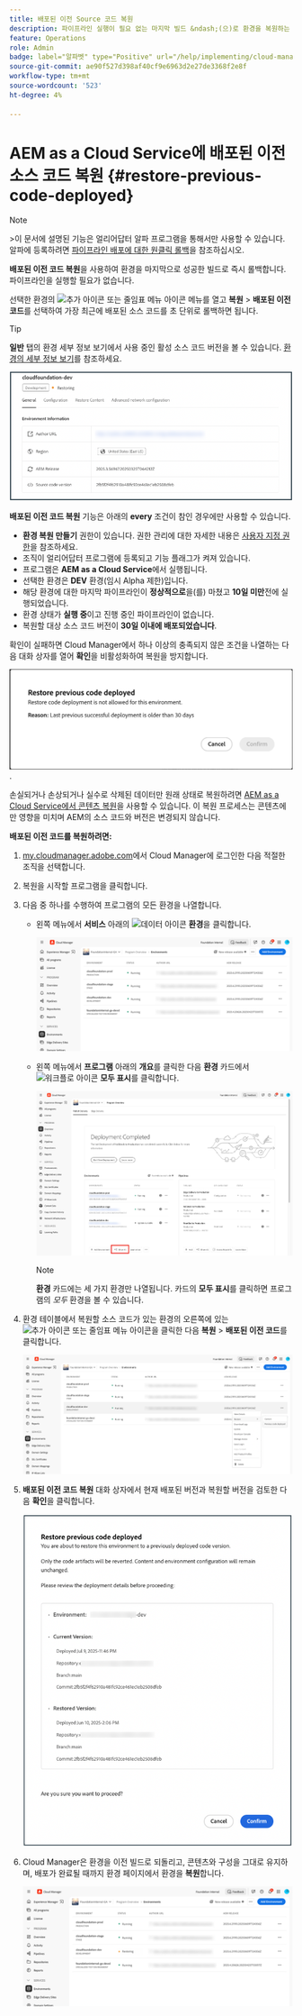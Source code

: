 ```yaml
---
title: 배포된 이전 Source 코드 복원
description: 파이프라인 실행이 필요 없는 마지막 빌드 &ndash;(으)로 환경을 복원하는 방법에 대해 알아봅니다.
feature: Operations
role: Admin
badge: label="알파벳" type="Positive" url="/help/implementing/cloud-manager/release-notes/current.md#gitlab-bitbucket"
source-git-commit: ae90f527d398af40cf9e6963d2e27de3368f2e8f
workflow-type: tm+mt
source-wordcount: '523'
ht-degree: 4%

---
```


# AEM as a Cloud Service에 배포된 이전 소스 코드 복원 {#restore-previous-code-deployed}

>[!NOTE]
>
>&#x200B;>이 문서에 설명된 기능은 얼리어답터 알파 프로그램을 통해서만 사용할 수 있습니다. 알파에 등록하려면 [파이프라인 배포에 대한 원클릭 롤백](/help/implementing/cloud-manager/release-notes/current.md##one-click-rollback)을 참조하십시오.

**배포된 이전 코드 복원**&#x200B;을 사용하여 환경을 마지막으로 성공한 빌드로 즉시 롤백합니다. 파이프라인을 실행할 필요가 없습니다.

선택한 환경의 ![추가 아이콘 또는 줄임표 메뉴 아이콘](https://spectrum.adobe.com/static/icons/workflow_18/Smock_More_18_N.svg) 메뉴를 열고 **복원** > **배포된 이전 코드**&#x200B;를 선택하여 가장 최근에 배포된 소스 코드를 초 단위로 롤백하면 됩니다.

>[!TIP]
>
>**일반** 탭의 환경 세부 정보 보기에서 사용 중인 활성 소스 코드 버전을 볼 수 있습니다. [환경의 세부 정보 보기](/help/implementing/cloud-manager/manage-environments.md#viewing-environment)를 참조하세요.
>
>![사용 중인 Source 코드 버전](/help/operations/assets/environments-view-details-sourcecodeversion.png)

**배포된 이전 코드 복원** 기능은 아래의 **every** 조건이 참인 경우에만 사용할 수 있습니다.

* **환경 복원 만들기** 권한이 있습니다. 권한 관리에 대한 자세한 내용은 [사용자 지정 권한](/help/implementing/cloud-manager/custom-permissions.md)을 참조하세요.
* 조직이 얼리어답터 프로그램에 등록되고 기능 플래그가 켜져 있습니다.
* 프로그램은 **AEM as a Cloud Service**&#x200B;에서 실행됩니다.
* 선택한 환경은 **DEV** 환경(임시 Alpha 제한)입니다.
* 해당 환경에 대한 마지막 파이프라인이 **정상적으로**&#x200B;을(를) 마쳤고 **10일 미만**&#x200B;전에 실행되었습니다.
* 환경 상태가 **실행 중**&#x200B;이고 진행 중인 파이프라인이 없습니다.
* 복원할 대상 소스 코드 버전이 **30일 이내에 배포되었습니다**.

확인이 실패하면 Cloud Manager에서 하나 이상의 충족되지 않은 조건을 나열하는 다음 대화 상자를 열어 **확인**&#x200B;을 비활성화하여 복원을 방지합니다.

![이전 코드 배포 복원 실패 대화 상자](/help/operations/assets/restore-previous-code-deployment-not-allowed.png).

손실되거나 손상되거나 실수로 삭제된 데이터만 원래 상태로 복원하려면 [AEM as a Cloud Service에서 콘텐츠 복원](/help/operations/restore.md)을 사용할 수 있습니다. 이 복원 프로세스는 콘텐츠에만 영향을 미치며 AEM의 소스 코드와 버전은 변경되지 않습니다.

**배포된 이전 코드를 복원하려면:**

1. [my.cloudmanager.adobe.com](https://my.cloudmanager.adobe.com/)에서 Cloud Manager에 로그인한 다음 적절한 조직을 선택합니다.

1. 복원을 시작할 프로그램을 클릭합니다.

1. 다음 중 하나를 수행하여 프로그램의 모든 환경을 나열합니다.

   * 왼쪽 메뉴에서 **서비스** 아래의 ![데이터 아이콘](https://spectrum.adobe.com/static/icons/workflow_18/Smock_Data_18_N.svg) **환경**&#x200B;을 클릭합니다.

     ![환경 탭](assets/environments-1.png)

   * 왼쪽 메뉴에서 **프로그램** 아래의 **개요**&#x200B;를 클릭한 다음 **환경** 카드에서 ![워크플로 아이콘](https://spectrum.adobe.com/static/icons/workflow_18/Smock_Workflow_18_N.svg) **모두 표시**&#x200B;를 클릭합니다.

     ![모두 표시 옵션](assets/environments-2.png)

     >[!NOTE]
     >
     >**환경** 카드에는 세 가지 환경만 나열됩니다. 카드의 **모두 표시**&#x200B;를 클릭하면 프로그램의 *모두* 환경을 볼 수 있습니다.

1. 환경 테이블에서 복원할 소스 코드가 있는 환경의 오른쪽에 있는 ![추가 아이콘 또는 줄임표 메뉴 아이콘](https://spectrum.adobe.com/static/icons/workflow_18/Smock_More_18_N.svg)을 클릭한 다음 **복원** > **배포된 이전 코드**&#x200B;를 클릭합니다.

   ![줄임표 메뉴에서 배포된 이전 코드 복원 옵션](/help/operations/assets/restore-previous-code-deployed-menu.png)

1. **배포된 이전 코드 복원** 대화 상자에서 현재 배포된 버전과 복원할 버전을 검토한 다음 **확인**&#x200B;을 클릭합니다.

   ![배포된 이전 코드 복원 대화 상자](/help/operations/assets/restore-previous-code-deployed-dialogbox.png)

1. Cloud Manager은 환경을 이전 빌드로 되돌리고, 콘텐츠와 구성을 그대로 유지하며, 배포가 완료될 때까지 환경 페이지에서 환경을 **복원**&#x200B;합니다.

   ![활성화 복원](/help/operations/assets/restore-previous-code-deployed-restoring.png)
